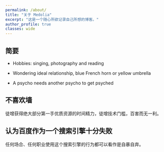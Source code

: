```yaml
---
permalink: /about/
title: "关于 Medolia"
excerpt: "这是一个随心所欲记录自己所想的博客。"
author_profile: true
classes: wide
---
```


## 简要

* Hobbies: singing, photography and reading

* Wondering ideal relationship, blue French horn or yellow umbrella

* A psycho needs another psycho to get psyched

## 不喜欢墙

徒增获得绝大部分第一手优质资源的时间精力，徒增技术门槛，百害而无一利。

## 认为百度作为一个搜索引擎十分失败

任何场合、任何职业使用这个搜索引擎的行为都可以看作是自暴自弃。